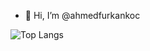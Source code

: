 - 👋 Hi, I’m @ahmedfurkankoc

![Top Langs](https://github-readme-stats.vercel.app/api/top-langs/?username=ahmedfurkankoc&theme=tokyonight)

<!---
ahmedfurkankoc/ahmedfurkankoc is a ✨ special ✨ repository because its `README.md` (this file) appears on your GitHub profile.
You can click the Preview link to take a look at your changes.
--->
